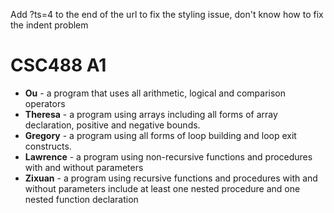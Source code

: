 Add ?ts=4 to the end of the url to fix the styling issue, don't know how to fix the indent problem

# CSC488 A1

- **Ou** - a program that uses all arithmetic, logical and comparison operators
- **Theresa** - a program using arrays including all forms of array declaration, positive and negative bounds.
- **Gregory** - a program using all forms of loop building and loop exit constructs.
- **Lawrence** - a program using non-recursive functions and procedures with and without parameters
- **Zixuan** - a program using recursive functions and procedures with and without parameters include at least one nested procedure and one nested function declaration
